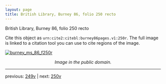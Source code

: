 ```yaml
---
layout: page
title: British Library, Burney 86, folio 250 recto
---
```


British Library, Burney 86, folio 250 recto

Cite this object as `urn:cite2:citebl:burney86pages.v1:250r`.  The full image is linked to a citation tool you can use to cite regions of the image.

[![burney_ms_86_f250r](http://www.homermultitext.org/iipsrv?IIIF=/project/homer/pyramidal/deepzoom/citebl/burney86imgs/v1/burney_ms_86_f250r.tif/full/800,/0/default.jpg)](http://www.homermultitext.org/ict2/?urn=urn:cite2:citebl:burney86imgs.v1:burney_ms_86_f250r) 

<p style="text-align: center; font-style: italic;">Image in the public domain.</p>

---

previous: [249v](../249v/) | next: [250v](../250v/)